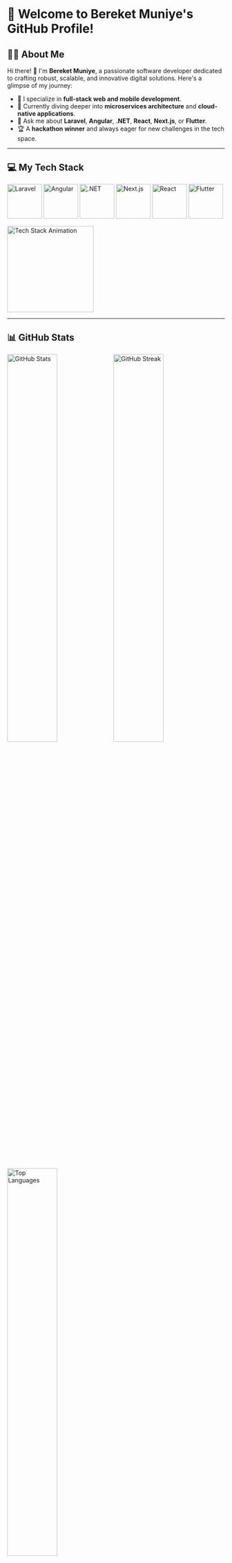 # 👋 Welcome to Bereket Muniye's GitHub Profile!

## 👨‍💻 About Me

Hi there! 🚀 I'm **Bereket Muniye**, a passionate software developer dedicated to crafting robust, scalable, and innovative digital solutions. Here's a glimpse of my journey:

- 🔭 I specialize in **full-stack web and mobile development**.
- 🌱 Currently diving deeper into **microservices architecture** and **cloud-native applications**.
- 💬 Ask me about **Laravel**, **Angular**, **.NET**, **React**, **Next.js**, or **Flutter**.
- 🏆 A **hackathon winner** and always eager for new challenges in the tech space.

---

## 💻 My Tech Stack

<p>
  <a href="#"><img src="https://img.shields.io/badge/Laravel-FF2D20?style=for-the-badge&logo=laravel&logoColor=white&labelColor=FF2D20" alt="Laravel" height="80"></a>
  <a href="#"><img src="https://img.shields.io/badge/Angular-DD0031?style=for-the-badge&logo=angular&logoColor=white&labelColor=DD0031" alt="Angular" height="80"></a>
  <a href="#"><img src="https://img.shields.io/badge/.NET-512BD4?style=for-the-badge&logo=dotnet&logoColor=white&labelColor=512BD4" alt=".NET" height="80"></a>
  <a href="#"><img src="https://img.shields.io/badge/Next.js-000000?style=for-the-badge&logo=next.js&logoColor=white&labelColor=000000" alt="Next.js" height="80"></a>
  <a href="#"><img src="https://img.shields.io/badge/React-61DAFB?style=for-the-badge&logo=react&logoColor=black&labelColor=61DAFB" alt="React" height="80"></a>
  <a href="#"><img src="https://img.shields.io/badge/Flutter-02569B?style=for-the-badge&logo=flutter&logoColor=white&labelColor=02569B" alt="Flutter" height="80"></a>
</p>

<p>
  <img src="https://github.com/Bereketmuniye/Bereketmuniye/assets/animation/stack-animation.gif" alt="Tech Stack Animation" height="200">
</p>

---


## 📊 GitHub Stats

<p>
  <img src="https://github-readme-stats.vercel.app/api?username=Bereketmuniye&show_icons=true&theme=react" alt="GitHub Stats" width="48%"/>
  <img src="https://github-readme-streak-stats.herokuapp.com/?user=Bereketmuniye&theme=react" alt="GitHub Streak" width="48%"/>
</p>

<p>
  <img src="https://github-readme-stats.vercel.app/api/top-langs/?username=Bereketmuniye&layout=compact&theme=react&langs_count=6" alt="Top Languages" width="48%" />
</p>

## 🤝 Let's Connect!

<p align="center">
  <a href="https://linkedin.com/in/bereket-muniye"><img src="https://img.shields.io/badge/LinkedIn-0A66C2?style=for-the-badge&logo=linkedin&logoColor=white" alt="LinkedIn" /></a>
  <a href="https://twitter.com/bereket_muniye"><img src="https://img.shields.io/badge/Twitter-1DA1F2?style=for-the-badge&logo=twitter&logoColor=white" alt="Twitter" /></a>
  <a href="mailto:bereket@example.com"><img src="https://img.shields.io/badge/Email-D14836?style=for-the-badge&logo=gmail&logoColor=white" alt="Email" /></a>
</p>

![Footer](https://capsule-render.vercel.app/api?type=waving&color=0:8A2387,100:E94057&height=150&section=footer)
